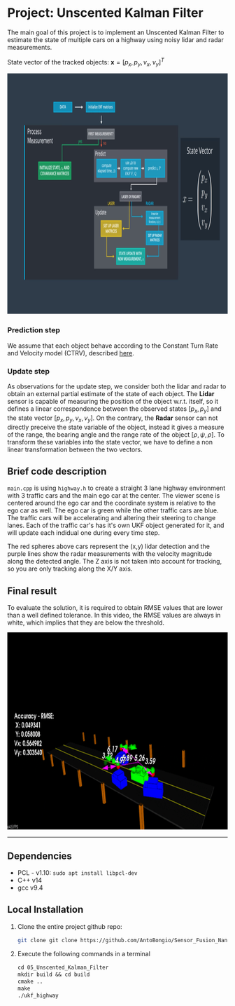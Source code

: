 # Project: Unscented Kalman Filter

The main goal of this project is to implement an Unscented Kalman Filter to estimate the state of multiple cars on a highway using noisy lidar and radar measurements. 

State vector of the tracked objects: $\mathbf{x}=[p_x, p_y, v_x, v_y]^T$

<img src="media/sf_pipeline.png" width="1000" height="550" />

### Prediction step
We assume that each object behave according to the Constant Turn Rate and Velocity model (CTRV), described [here](https://github.com/AntoBongio/Sensor_Fusion_Nanodegree/blob/main/05_Unscented_Kalman_Filter/CTRV%20Model.pdf).

### Update step
As observations for the update step, we consider both the lidar and radar to obtain an external partial estimate of the state of each object.
The **Lidar** sensor is capable of measuring the position of the object w.r.t. itself, so it defines a linear correspondence between the observed states $[p_x, p_y]$ and the state vector $[p_x, p_y, v_x, v_y]$. On the contrary, the **Radar** sensor can not directly preceive the state variable of the object, instead it gives a measure of the range, the bearing angle and the range rate of the object $[\rho, \psi, \dot{\rho}]$. To transform these variables into the state vector, we have to define a non linear transformation between the two vectors.

## Brief code description

`main.cpp` is using `highway.h` to create a straight 3 lane highway environment with 3 traffic cars and the main ego car at the center. The viewer scene is centered around the ego car and the coordinate system is relative to the ego car as well. The ego car is green while the other traffic cars are blue. The traffic cars will be accelerating and altering their steering to change lanes. Each of the traffic car's has it's own UKF object generated for it, and will update each indidual one during every time step. 

The red spheres above cars represent the (x,y) lidar detection and the purple lines show the radar measurements with the velocity magnitude along the detected angle. The Z axis is not taken into account for tracking, so you are only tracking along the X/Y axis.

## Final result

To evaluate the solution, it is required to obtain RMSE values that are lower than a well defined tolerance. In this video, the RMSE values are always in white, which implies that they are below the threshold.

<img src="media/ukf.gif" width="800" height="450" />

---

## Dependencies

* PCL - v1.10: ``` sudo apt install libpcl-dev ```
* C++ v14
* gcc v9.4

## Local Installation

1. Clone the entire project github repo:

   ```sh
   git clone git clone https://github.com/AntoBongio/Sensor_Fusion_Nanodegree.git
   ```

2. Execute the following commands in a terminal

   ```shell
   cd 05_Unscented_Kalman_Filter
   mkdir build && cd build
   cmake ..
   make
   ./ukf_highway
   ```
